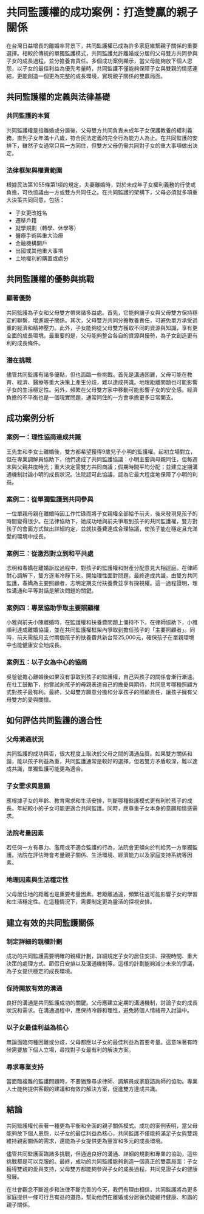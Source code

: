 # 共同監護權的成功案例：打造雙贏的親子關係

在台灣日益增長的離婚率背景下，共同監護權已成為許多家庭維繫親子關係的重要選擇。相較於傳統的單獨監護模式，共同監護允許離婚或分居的父母雙方共同參與子女的成長過程，並分擔養育責任。多個成功案例顯示，當父母能夠放下個人恩怨，以子女的最佳利益為優先考量時，共同監護不僅能夠保障子女與雙親的情感連結，更能創造一個更為完整的成長環境，實現親子關係的雙贏局面。

## 共同監護權的定義與法律基礎

### 共同監護的本質

共同監護權是指離婚或分居後，父母雙方共同負責未成年子女保護教養的權利義務，直到子女年滿十八歲，符合民法定義的完全行為能力人為止。在共同監護的安排下，雖然子女通常只與一方同住，但雙方父母仍需共同對子女的重大事項做出決定。

### 法律框架與權責範圍

根據民法第1055條第1項的規定，夫妻離婚時，對於未成年子女權利義務的行使或負擔，可依協議由一方或雙方共同任之。在共同監護的架構下，父母必須就多項重大決策共同同意，包括：

- 子女更改姓名
- 遷移戶籍
- 就學規劃（轉學、休學等）
- 醫療手術與重大治療
- 金融機構開戶
- 出國或其他重大事項
- 土地權利的購置或處分

## 共同監護權的優勢與挑戰

### 顯著優勢

共同監護為子女和父母雙方帶來諸多益處。首先，它能夠讓子女與父母雙方保持穩定的聯繫，增進親子關係。其次，父母雙方共同分擔教養責任，可避免單方承受過重的經濟和精神壓力。此外，子女能夠從父母雙方獲取不同的資源與知識，享有更全面的成長環境。最重要的是，父母能夠整合各自的資源與優勢，為子女創造更有利的成長條件。

### 潛在挑戰

儘管共同監護有諸多優點，但也面臨一些挑戰。首先是溝通困難，父母可能在教育、經濟、醫療等重大決策上產生分歧，難以達成共識。地理距離問題也可能影響子女的生活穩定性。另外，頻繁在父母雙方家中移動可能影響子女的安全感。經濟負擔的不平衡也是一個現實問題，通常同住的一方會承擔更多日常開支。

## 成功案例分析

### 案例一：理性協商達成共識

王先生和李女士離婚後，雙方都希望獲得9歲兒子小明的監護權。起初立場對立，但在專業調解員協助下，他們達成了共同監護協議：小明主要與母親同住，但每週末與父親共度時光；重大決定需雙方共同商議；假期時間平均分配；並建立定期溝通機制討論小明的成長狀況。法院認可此協議，認為它最大程度地保障了小明的利益。

### 案例二：從單獨監護到共同參與

一位單親母親在離婚時因工作忙碌而將子女親權全部給予前夫，後來發現見孩子的時間變得很少。在法律協助下，她成功地與前夫爭取到孩子的共同監護權，雙方對孩子的會面方式做出詳細約定，並就扶養費達成合理協議，使孩子能在穩定且充滿愛的環境中成長。

### 案例三：從激烈對立到和平共處

志明和春嬌在離婚訴訟過程中，對孩子的監護權和財產分配意見大相逕庭。在律師耐心調解下，雙方逐漸冷靜下來，開始理性面對問題。最終達成共識，由雙方共同監護，春嬌為主要照顧者，志明定期支付扶養費並享有探視權。這一過程證明，理性溝通和平等對話是解決問題的關鍵。

### 案例四：專業協助爭取主要照顧權

小雅與前夫小陳離婚時，在監護權和扶養費問題上僵持不下。在律師協助下，小雅順利達成離婚協議，並在共同監護權框架內爭取到擔任孩子的「主要照顧者」。同時，前夫需按月支付兩個孩子的扶養費共新台幣25,000元，確保孩子在單親環境中也能健康安全地成長。

### 案例五：以子女為中心的協商

吳爸爸擔心離婚後如果沒有爭取到孩子的監護權，自己與孩子的關係會漸行漸遠。在社工鼓勵下，他嘗試向孩子的母親表達自己的擔憂與期待，共同思考哪種照顧方式對孩子最有利。最終，父母雙方願意分擔和分享孩子的照顧責任，讓孩子擁有父母雙方的愛與關懷。

## 如何評估共同監護的適合性

### 父母溝通狀況

共同監護的成功與否，很大程度上取決於父母之間的溝通品質。如果雙方關係和諧，能以孩子利益為重，共同監護通常是較好的選擇。但若雙方矛盾較深，難以達成共識，單獨監護可能更為適合。

### 子女需求與意願

應根據子女的年齡、教育需求和生活安排，判斷哪種監護模式更有利於孩子的成長。年紀較小的子女可能更適合共同監護。同時，應尊重子女本身的意願和情感需求。

### 法院考量因素

若任何一方有暴力、濫用或不適合監護的行為，法院會更傾向於判給另一方單獨監護。法院在評估時會考量親子關係、生活環境、經濟能力以及家庭支持系統等因素。

### 地理因素與生活穩定性

父母居住地的距離也是重要考量因素。若距離過遠，頻繁往返可能影響子女的學習和生活穩定性。在這種情況下，需要制定更為靈活的探視安排。

## 建立有效的共同監護關係

### 制定詳細的親權計劃

成功的共同監護需要明確的親權計劃，詳細規定子女的居住安排、探視時間、重大決策的處理方式、節假日安排以及溝通機制等。這樣的計劃能夠減少未來的爭議，為子女提供穩定的成長環境。

### 保持開放有效的溝通

良好的溝通是共同監護成功的關鍵。父母應建立定期的溝通機制，討論子女的成長狀況和需求。在溝通過程中，應保持冷靜和理性，避免將個人情緒帶入討論中。

### 以子女最佳利益為核心

無論面臨何種困難或分歧，父母都應以子女的最佳利益為首要考量。這意味著有時候需要放下個人立場，尋找對子女最有利的解決方案。

### 尋求專業支持

當面臨複雜的監護問題時，不要猶豫尋求律師、調解員或家庭諮詢師的協助。專業人士能夠提供客觀的建議和有效的解決方案，促進雙方達成共識。

## 結論

共同監護權代表著一種更為平衡和全面的親子關係模式。成功的案例表明，當父母能夠放下個人恩怨，以子女的最佳利益為核心，共同監護不僅能夠滿足子女與雙親維持親密關係的需求，還能為子女提供更為豐富和多元的成長環境。

儘管共同監護面臨諸多挑戰，但通過良好的溝通、詳細的規劃和專業的協助，這些挑戰都是可以克服的。最終，成功的共同監護能夠創造一個真正的雙贏局面：子女獲得雙親的愛與支持，父母雙方都能夠參與子女的成長過程，共同見證子女的健康發展。

在社會觀念不斷進步和法律不斷完善的今天，我們有理由相信，共同監護將為更多家庭提供一條可行且有益的道路，幫助他們在離婚或分居後仍能維持健康、和諧的親子關係。